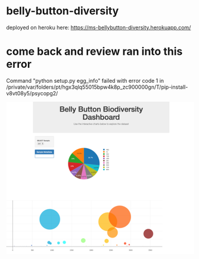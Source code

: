 # belly-button-diversity

deployed on heroku here: 
https://ms-bellybutton-diversity.herokuapp.com/


# come back and review ran into this error
Command "python setup.py egg_info" failed with error code 1 in /private/var/folders/pt/hgx3qlq55015bpw4k8p_zc900000gn/T/pip-install-v8vt08y5/psycopg2/


![herokuimage](Images/heroku.png)
